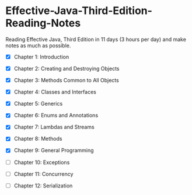 # Effective-Java-Third-Edition-Reading-Notes
Reading Effective Java, Third Edition in 11 days (3 hours per day) and make notes as much as possible.

- [X] Chapter 1: Introduction
- [X] Chapter 2: Creating and Destroying Objects
- [X] Chapter 3: Methods Common to All Objects
- [X] Chapter 4: Classes and Interfaces
- [X] Chapter 5: Generics
- [X] Chapter 6: Enums and Annotations
- [X] Chapter 7: Lambdas and Streams 
- [X] Chapter 8: Methods
- [X] Chapter 9: General Programming
- [ ] Chapter 10: Exceptions
- [ ] Chapter 11: Concurrency
- [ ] Chapter 12: Serialization

